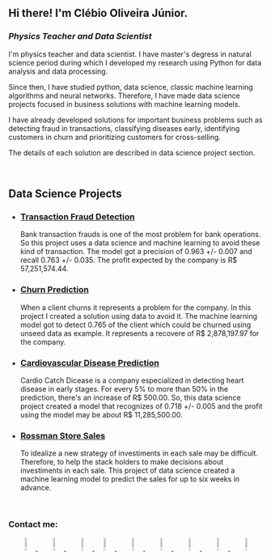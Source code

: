 ## Hi there! I'm Clébio Oliveira Júnior.

<h3><i>Physics Teacher and Data Scientist</i></h3>

I'm physics teacher and data scientist. I have master's degress in natural science period during which I developed my research using Python for data analysis and data processing. 

Since then, I have studied python, data science, classic machine learning algorithms and neural networks. Therefore, I have made data science projects focused in business solutions with machine learning models.

I have already developed solutions for important business problems such as detecting fraud in transactions, classifying diseases early, identifying customers in churn and prioritizing customers for cross-selling.

The details of each solution are described in data science project section.

<br>

## Data Science Projects

- ### [Transaction Fraud Detection](https://github.com/juniorcl/transaction-fraud-detection)

    Bank transaction frauds is one of the most problem for bank operations. So this project uses a data science and machine learning to avoid these kind of transaction. The model got a precision of 0.963 +/- 0.007 and recall 0.763 +/- 0.035. The profit expected by the company is R$ 57,251,574.44.

- ### [Churn Prediction](https://github.com/juniorcl/churn-prediction)

    When a client churns it represents a problem for the company. In this project I created a solution using data to avoid it. The machine learning model got to detect 0.765 of the client which could be churned using unseed data as example. It represents a recovere of R$ 2,878,197.97 for the company.

- ### [Cardiovascular Disease Prediction](https://github.com/juniorcl/cardiovascular-disease-prediction)

    Cardio Catch Dicease is a company especialized in detecting heart disease in early stages. For every 5% to more than 50% in the prediction, there's an increase of R$ 500.00. So, this data science project created a model that recognizes of 0.718 +/- 0.005 and the profit using the model may be about R$ 11,285,500.00.

- ### [Rossman Store Sales](https://github.com/juniorcl/rossman-store-sales)

    To idealize a new strategy of investiments in each sale may be difficult. Therefore, to help the stack holders to make decisions about investiments in each sale. This project of data science created a machine learning model to predict the sales for up to six weeks in advance.

<br>

### Contact me:

<div align="center">

<a href="www.linkedin.com/in/clebiojunior">
    <img src="https://simpleicons.org/icons/linkedin.svg" width="8%" alt="linkedin">
</a>&nbsp;&nbsp;

<a href="www.github.com/juniorcl">
    <img src="https://simpleicons.org/icons/github.svg" width="8%" alt="github">
</a>&nbsp;&nbsp;

<a href="www.kaggle.com/juniorcl">
    <img src="https://simpleicons.org/icons/kaggle.svg" width="8%" alt="kaggle">
</a>

<a href="www.twitter.com/clebioojunior">
    <img src="https://simpleicons.org/icons/twitter.svg" width="8%" alt="twitter">
</a>&nbsp;&nbsp;

<a href="www.medium.to/@juniorcl">
    <img src="https://simpleicons.org/icons/medium.svg" width="8%" alt="medium">
</a>&nbsp;&nbsp;

<a href="www.dev.to/clebioojunior">
    <img src="https://simpleicons.org/icons/dev-dot-to.svg" width="8%" alt="dev">
</a>&nbsp;&nbsp;

<a href="www.gitlab.com/juniorcl">
    <img src="https://simpleicons.org/icons/gitlab.svg" width="8%" alt="gitlab">
</a>&nbsp;&nbsp;

<a href="mailto:clebiomojunior@gmail.com">
    <img src="https://simpleicons.org/icons/gmail.svg" width="8%" alt="gmail">
</a>&nbsp;&nbsp;

<a href="https://linktr.ee/juniorcl">
    <img src="https://simpleicons.org/icons/linktree.svg", width="8%" alt="linktree">
</a>

</div>
